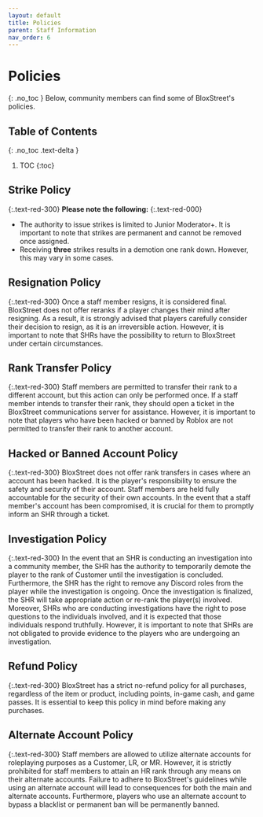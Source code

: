```yaml
---
layout: default
title: Policies
parent: Staff Information
nav_order: 6
---
```

# Policies
{: .no_toc }
Below, community members can find some of BloxStreet's policies.

## Table of Contents
{: .no_toc .text-delta }

1. TOC
{:toc}

## Strike Policy
{:.text-red-300}
**Please note the following:**
{:.text-red-000}
* The authority to issue strikes is limited to Junior Moderator+. It is important to note that strikes are permanent and cannot be removed once assigned.
* Receiving **three** strikes results in a demotion one rank down. However, this may vary in some cases.

## Resignation Policy
{:.text-red-300}
Once a staff member resigns, it is considered final. BloxStreet does not offer reranks if a player changes their mind after resigning. As a result, it is strongly advised that players carefully consider their decision to resign, as it is an irreversible action. However, it is important to note that SHRs have the possibility to return to BloxStreet under certain circumstances.

## Rank Transfer Policy 
{:.text-red-300}
Staff members are permitted to transfer their rank to a different account, but this action can only be performed once. If a staff member intends to transfer their rank, they should open a ticket in the BloxStreet communications server for assistance. However, it is important to note that players who have been hacked or banned by Roblox are not permitted to transfer their rank to another account.

## Hacked or Banned Account Policy 
{:.text-red-300}
BloxStreet does not offer rank transfers in cases where an account has been hacked. It is the player's responsibility to ensure the safety and security of their account. Staff members are held fully accountable for the security of their own accounts. In the event that a staff member's account has been compromised, it is crucial for them to promptly inform an SHR through a ticket.

## Investigation Policy
{:.text-red-300}
In the event that an SHR is conducting an investigation into a community member, the SHR has the authority to temporarily demote the player to the rank of Customer until the investigation is concluded. Furthermore, the SHR has the right to remove any Discord roles from the player while the investigation is ongoing. Once the investigation is finalized, the SHR will take appropriate action or re-rank the player(s) involved. Moreover, SHRs who are conducting investigations have the right to pose questions to the individuals involved, and it is expected that those individuals respond truthfully. However, it is important to note that SHRs are not obligated to provide evidence to the players who are undergoing an investigation.

## Refund Policy
{:.text-red-300}
BloxStreet has a strict no-refund policy for all purchases, regardless of the item or product, including points, in-game cash, and game passes. It is essential to keep this policy in mind before making any purchases.

## Alternate Account Policy
{:.text-red-300}
Staff members are allowed to utilize alternate accounts for roleplaying purposes as a Customer, LR, or MR. However, it is strictly prohibited for staff members to attain an HR rank through any means on their alternate accounts. Failure to adhere to BloxStreet's guidelines while using an alternate account will lead to consequences for both the main and alternate accounts. Furthermore, players who use an alternate account to bypass a blacklist or permanent ban will be permanently banned.
